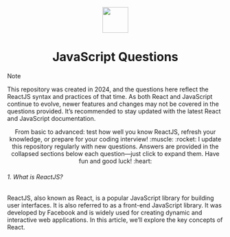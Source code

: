 <div align="center">
  <img height="60" src="https://dabeng.github.io/img/reactjs.png">
  <h1>JavaScript Questions</h1>
</div>

> [!NOTE]  
> This repository was created in 2024, and the questions here reflect the ReactJS syntax and practices of that time. As both React and JavaScript continue to evolve, newer features and changes may not be covered in the questions provided. It’s recommended to stay updated with the latest React and JavaScript documentation.

<p align="center">
From basic to advanced: test how well you know ReactJS, refresh your knowledge, or prepare for your coding interview! :muscle: :rocket: I update this repository regularly with new questions. Answers are provided in the collapsed sections below each question—just click to expand them. Have fun and good luck! :heart:</p>

###### 1. What is ReactJS?
 
ReactJS, also known as React, is a popular JavaScript library for building user interfaces. It is also referred to as a front-end JavaScript library. It was developed by Facebook and is widely used for creating dynamic and interactive web applications. In this article, we’ll explore the key concepts of React.



